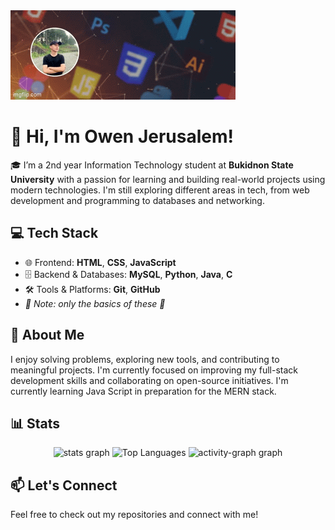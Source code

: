 <div>
 <img src= "/assets/OwenGIF.gif" />
</div>


# 👋 Hi, I'm Owen Jerusalem!

🎓 I’m a 2nd year Information Technology student at **Bukidnon State University** with a passion for learning and building real-world projects using modern technologies. I'm still exploring different areas in tech, from web development and programming to databases and networking.

## 💻 Tech Stack

 - 🌐 Frontend: **HTML**, **CSS**, **JavaScript**
 - 🗄️ Backend & Databases: **MySQL**, **Python**, **Java**, **C**
 - 🛠️ Tools & Platforms: **Git**, **GitHub**
 -  *👀 Note: only the basics of these 👀*

## 🚀 About Me

I enjoy solving problems, exploring new tools, and contributing to meaningful projects. I'm currently focused on improving my full-stack development skills and collaborating on open-source initiatives. I'm currently learning Java Script in preparation for the MERN stack.


## 📊 Stats

<div align="center">
   <img src="https://github-readme-stats.vercel.app/api?   username=Wenox26&hide_title=true&hide_rank=true&show_icons=true&include_all_commits=true&count_private=true&disable_animations=false&theme=radical&locale=en&hide_border=true&order=1" height="150" alt="stats graph"  />

  <img src="https://github-readme-stats.vercel.app/api/top-langs?username=Wenox26&layout=compact&langs_count=5&theme=radical&hide_border=true" height="150" alt="Top Languages" />
 <img src="https://github-readme-activity-graph.vercel.app/graph?username=Wenox26&radius=16&theme=redical&area=true&order=5&point=fff700&title_color=ff00fb&color=ff00fb&hide_border=true&area_color=ff00fb" height="300" alt="activity-graph graph"  />



</div>

## 📫 Let's Connect

Feel free to check out my repositories and connect with me!



